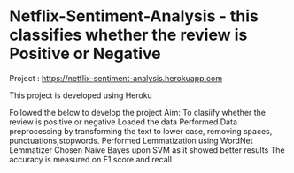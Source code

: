 # Netflix-Sentiment-Analysis - this classifies whether the review is Positive or Negative

Project : https://netflix-sentiment-analysis.herokuapp.com

This project is developed using Heroku

Followed the below to develop the project
Aim: To clasiify whether the review is positive or negative
Loaded the data
Performed Data preprocessing by transforming the text to lower case, removing spaces, punctuations,stopwords. Performed Lemmatization using WordNet Lemmatizer
Chosen Naive Bayes upon SVM as it showed better results
The accuracy is measured on F1 score and recall
